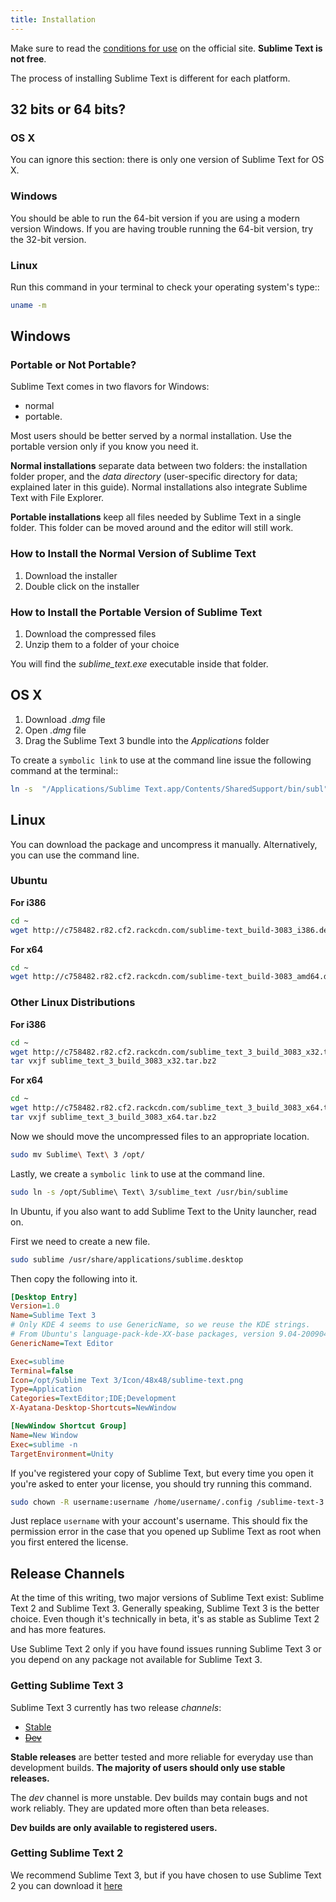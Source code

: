 ```yaml
---
title: Installation
---
```


Make sure to read the [conditions for use](https://www.sublimetext.com/buy) on the official site. **Sublime Text is not free**.

The process of installing Sublime Text is different for each platform.

## 32 bits or 64 bits?  

### OS X
You can ignore this section:
there is only one version
of Sublime Text for OS X.


### Windows
You should be able to run
the 64-bit version
if you are using a modern version Windows.
If you are having trouble running the 64-bit version,
try the 32-bit version.


### Linux
Run this command
in your terminal
to check your operating system's type::

```bash
uname -m
```

## Windows
### Portable or Not Portable?

Sublime Text comes in two flavors for Windows:
 - normal
 - portable.

Most users should be better served by a normal installation.
Use the portable version only if you know you need it.

**Normal installations** separate data
between two folders:
the installation folder proper,
and the *data directory*
(user-specific directory for data;
explained later in this guide).
Normal installations
also integrate Sublime Text
with File Explorer.

**Portable installations** keep all files
needed by Sublime Text
in a single folder.
This folder can be moved around
and the editor will still work.


### How to Install the Normal Version of Sublime Text

1. Download the installer
2. Double click on the installer


### How to Install the Portable Version of Sublime Text

1. Download the compressed files
2. Unzip them to a folder of your choice

You will find the *sublime_text.exe* executable inside that folder.

## OS X

1. Download *.dmg* file
2. Open *.dmg* file
3. Drag the Sublime Text 3 bundle into the *Applications* folder

To create a `symbolic link` to use at the command line issue the following command at the terminal::

```bash
ln -s  "/Applications/Sublime Text.app/Contents/SharedSupport/bin/subl" /usr/local/bin/subl
```


## Linux

You can download the package and uncompress it manually. Alternatively, you can use the command line.


### Ubuntu

**For i386**

```bash
cd ~
wget http://c758482.r82.cf2.rackcdn.com/sublime-text_build-3083_i386.deb
```
**For x64**

```bash
cd ~
wget http://c758482.r82.cf2.rackcdn.com/sublime-text_build-3083_amd64.deb
```


### Other Linux Distributions

**For i386**

```bash
cd ~
wget http://c758482.r82.cf2.rackcdn.com/sublime_text_3_build_3083_x32.tar.bz2
tar vxjf sublime_text_3_build_3083_x32.tar.bz2
```

**For x64**

```bash
cd ~
wget http://c758482.r82.cf2.rackcdn.com/sublime_text_3_build_3083_x64.tar.bz2
tar vxjf sublime_text_3_build_3083_x64.tar.bz2
```

Now we should move the uncompressed files to an appropriate location.

```bash
sudo mv Sublime\ Text\ 3 /opt/
```


Lastly, we create a `symbolic link` to use at the command line.

```bash
sudo ln -s /opt/Sublime\ Text\ 3/sublime_text /usr/bin/sublime
```


In Ubuntu, if you also want to add Sublime Text to the Unity launcher, read on.

First we need to create a new file.

```bash
sudo sublime /usr/share/applications/sublime.desktop
```


Then copy the following into it.

```ini
[Desktop Entry]
Version=1.0
Name=Sublime Text 3
# Only KDE 4 seems to use GenericName, so we reuse the KDE strings.
# From Ubuntu's language-pack-kde-XX-base packages, version 9.04-20090413.
GenericName=Text Editor

Exec=sublime
Terminal=false
Icon=/opt/Sublime Text 3/Icon/48x48/sublime-text.png
Type=Application
Categories=TextEditor;IDE;Development
X-Ayatana-Desktop-Shortcuts=NewWindow

[NewWindow Shortcut Group]
Name=New Window
Exec=sublime -n
TargetEnvironment=Unity
```

If you've registered your copy of Sublime Text, but every time you open it you're asked to enter your license, you should try running this command.

```bash
sudo chown -R username:username /home/username/.config /sublime-text-3
```

Just replace `username` with your account's username. This should fix the permission error in the case that you opened up Sublime Text as root when you first entered the license.

## Release Channels

At the time of this writing, two major versions of Sublime Text exist: Sublime Text 2 and Sublime Text 3. Generally speaking, Sublime Text 3 is the better choice. Even though it's technically in beta, it's as stable as Sublime Text 2 and has more features.

Use Sublime Text 2 only if you have found issues running Sublime Text 3 or you depend on any package not available for Sublime Text 3.


### Getting Sublime Text 3

Sublime Text 3 currently has two release *channels*:

* [Stable](https://www.sublimetext.com/3)
* ~~[Dev](https://www.sublimetext.com/3dev)~~

**Stable releases** are better tested and more reliable for everyday use than development builds. **The majority of users should only use stable releases.**

The *dev* channel is more unstable. Dev builds may contain bugs and not work reliably. They are updated more often than beta releases.

**Dev builds are only available to registered users.**

### Getting Sublime Text 2

We recommend Sublime Text 3, but if you have chosen to use Sublime Text 2 you can download it [here](https://www.sublimetext.com/2)